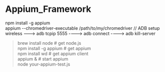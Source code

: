 # Appium_Framework


npm install -g appium <br>
appium --chromedriver-executable /path/to/my/chromedriver
// ADB setup wireless ---> adb tcpip 5555 ----> adb connect <IP of CELL PHONE> ----> adb kill-server
  
  
> brew install node      # get node.js<br>
> npm install -g appium  # get appium<br>
> npm install wd         # get appium client<br>
> appium &               # start appium<br>
> node your-appium-test.js<br>
